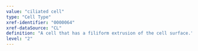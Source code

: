 ```yaml
---
value: "ciliated cell"
type: "Cell Type"
xref-identifier: "0000064"
xref-dataSource: "CL"
definition: "A cell that has a filiform extrusion of the cell surface."
level: "2"
---
```

